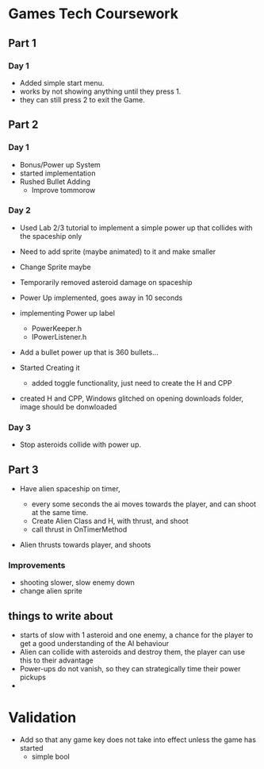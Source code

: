 # Games Tech Coursework


## Part 1
### Day 1
- Added simple start menu.
- works by not showing anything until they press 1.
- they can still press 2 to exit the Game.

## Part 2
### Day 1
- Bonus/Power up System
- started implementation
- Rushed Bullet Adding
	- Improve tommorow

### Day 2
- Used Lab 2/3 tutorial to implement a simple power up that collides with the spaceship only

- Need to add sprite (maybe animated) to it and make smaller

- Change Sprite maybe

- Temporarily removed asteroid damage on spaceship

- Power Up implemented, goes away in 10 seconds

- implementing Power up label
	- PowerKeeper.h
	- IPowerListener.h

- Add a bullet power up that is 360 bullets...
- Started Creating it
	- added toggle functionality, just need to create the H and CPP
- created H and CPP, Windows glitched on opening downloads folder, image should be donwloaded

### Day 3
- Stop asteroids collide with power up.

## Part 3
- Have alien spaceship on timer,
	- every some seconds the ai moves towards the player, and can shoot at the same time.
	- Create Alien Class and H, with thrust, and shoot
	- call thrust in OnTimerMethod

- Alien thrusts towards player, and shoots

### Improvements
- shooting slower, slow enemy down
- change alien sprite


## things to write about
- starts of slow with 1 asteroid and one enemy, a chance for the player to get a good understanding of the AI behaviour
- Alien can collide with asteroids and destroy them, the player can use this to their advantage
- Power-ups do not vanish, so they can strategically time their power pickups
- 

# Validation
- Add so that any game key does not take into effect unless the game has started
	- simple bool

